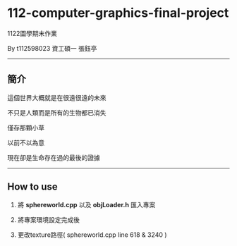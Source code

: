# 112-computer-graphics-final-project

1122圖學期末作業

By t112598023 資工碩一 張鈺亭

---
## 簡介

這個世界大概就是在很遠很遠的未來

不只是人類而是所有的生物都已消失

僅存那顆小草

以前不以為意

現在卻是生命存在過的最後的證據

---
## How to use
1. 將 **sphereworld.cpp** 以及 **objLoader.h** 匯入專案

2. 將專案環境設定完成後

3. 更改texture路徑( sphereworld.cpp line 618 & 3240 )